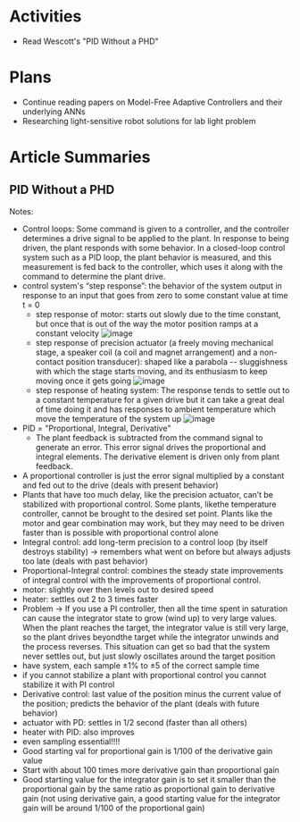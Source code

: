 # Activities

* Read Wescott's "PID Without a PHD"

# Plans

* Continue reading papers on Model-Free Adaptive Controllers and their underlying ANNs
* Researching light-sensitive robot solutions for lab light problem

# Article Summaries

## PID Without a PHD

Notes:
* Control loops:  Some command is given to a controller, and the controller determines a drive signal to be applied to the plant. In response to being driven, the plant responds with some behavior. In a closed-loop control system such as a PID loop, the plant behavior is measured, and this measurement is fed back to the controller, which uses it along with the command to determine the plant drive.
* control system's “step response”: the behavior of the system output in response to an input that goes from zero to some constant value at time t = 0
  * step response of motor: starts out slowly due to the time constant, but once that is out of the way the motor position ramps at a constant velocity
  ![image](https://user-images.githubusercontent.com/70297740/142268845-85be4726-46d2-42e6-96ff-2b81e779be50.png)
  * step response of precision actuator (a freely moving mechanical stage, a speaker coil (a coil and magnet arrangement) and a non-contact position transducer): shaped like a parabola -- sluggishness with which the stage starts moving, and its enthusiasm to keep moving once it gets going
  ![image](https://user-images.githubusercontent.com/70297740/142269000-bbce7495-0ec3-457c-a45b-e5cdae4bbfcf.png)
  * step response of heating system:  The response tends to settle out to a constant temperature for a given drive but it can take a great deal of time doing it and has responses to ambient temperature which move the temperature of the system up
  ![image](https://user-images.githubusercontent.com/70297740/142270298-6daa8146-4069-4e46-a2b9-45ab5bef7bc1.png)
* PID = "Proportional, Integral, Derivative"
  * The plant feedback is subtracted from the command signal to generate an error. This error signal drives the proportional and integral elements. The derivative element is driven only from plant feedback.
* A proportional controller is just the error signal multiplied by a constant and fed out to the drive (deals with present behavior)
 * Plants that have too much delay, like the precision actuator, can’t be stabilized with proportional control. Some plants, likethe temperature controller, cannot be brought to the desired set point. Plants like the motor and gear combination may work, but they may need to be driven faster than is possible with proportional control alone
* Integral control: add long-term precision to a control loop (by itself destroys stability) -> remembers what went on before but always adjusts too late (deals with past behavior)
* Proportional-Integral control: combines the steady state improvements of integral control with the improvements of proportional control.
 * motor: slightly over then levels out to desired speed
 * heater: settles out 2 to 3 times faster
 * Problem -> If you use a PI controller, then all the time spent in saturation can cause the integrator state to grow (wind up) to very large values. When the plant reaches the target, the integrator value is still very large, so the plant drives beyondthe target while the integrator unwinds and the process reverses. This situation can get so bad that the system never settles out, but just slowly oscillates around the target position 
  * have system, each sample ±1% to ±5 of the correct sample time
* if you cannot stabilize a plant with proportional control you cannot stabilize it with PI control
* Derivative control:  last value of the position minus the current value of the position; predicts the behavior of the plant (deals with future behavior)
 * actuator with PD: settles in 1/2 second (faster than all others)
 * heater with PID: also improves
 * even sampling essential!!!!
* Good starting val for proportional gain is 1/100 of the derivative gain value
* Start with about 100 times more derivative gain than proportional gain
* Good starting value for the integrator gain is to set it smaller than the proportional gain by the same ratio as proportional gain to derivative gain (not using derivative gain, a good starting value for the integrator gain will be around 1/100 of the proportional gain)
  
